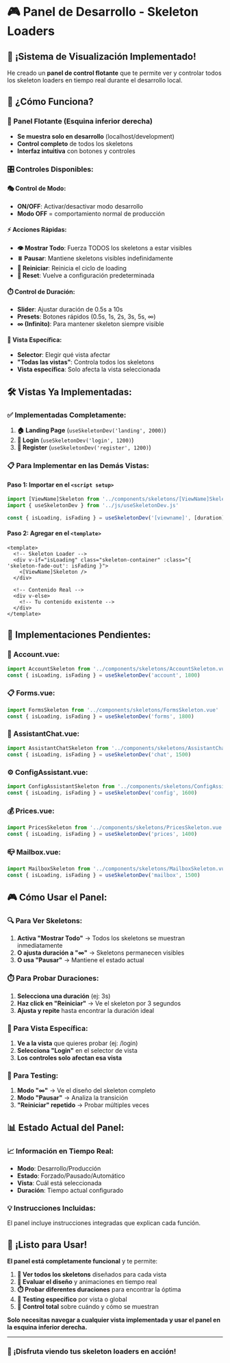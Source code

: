# 🎮 Panel de Desarrollo - Skeleton Loaders

## 🚀 ¡Sistema de Visualización Implementado!

He creado un **panel de control flotante** que te permite ver y controlar todos los skeleton loaders en tiempo real durante el desarrollo local.

## 🎯 ¿Cómo Funciona?

### **📱 Panel Flotante (Esquina inferior derecha)**
- **Se muestra solo en desarrollo** (localhost/development)
- **Control completo** de todos los skeletons
- **Interfaz intuitiva** con botones y controles

### **🎛️ Controles Disponibles:**

#### **🎭 Control de Modo:**
- **ON/OFF**: Activar/desactivar modo desarrollo
- **Modo OFF** = comportamiento normal de producción

#### **⚡ Acciones Rápidas:**
- **👁️ Mostrar Todo**: Fuerza TODOS los skeletons a estar visibles
- **⏸️ Pausar**: Mantiene skeletons visibles indefinidamente
- **🔄 Reiniciar**: Reinicia el ciclo de loading
- **🧹 Reset**: Vuelve a configuración predeterminada

#### **⏱️ Control de Duración:**
- **Slider**: Ajustar duración de 0.5s a 10s
- **Presets**: Botones rápidos (0.5s, 1s, 2s, 3s, 5s, ∞)
- **∞ (Infinito)**: Para mantener skeleton siempre visible

#### **📱 Vista Específica:**
- **Selector**: Elegir qué vista afectar
- **"Todas las vistas"**: Controla todos los skeletons
- **Vista específica**: Solo afecta la vista seleccionada

## 🛠️ Vistas Ya Implementadas:

### ✅ **Implementadas Completamente:**
1. **🏠 Landing Page** (`useSkeletonDev('landing', 2000)`)
2. **🔐 Login** (`useSkeletonDev('login', 1200)`)
3. **📝 Register** (`useSkeletonDev('register', 1200)`)

### 📋 **Para Implementar en las Demás Vistas:**

#### **Paso 1: Importar en el `<script setup>`**
```javascript
import [ViewName]Skeleton from '../components/skeletons/[ViewName]Skeleton.vue'
import { useSkeletonDev } from '../js/useSkeletonDev.js'

const { isLoading, isFading } = useSkeletonDev('[viewname]', [duration])
```

#### **Paso 2: Agregar en el `<template>`**
```vue
<template>
  <!-- Skeleton Loader -->
  <div v-if="isLoading" class="skeleton-container" :class="{ 'skeleton-fade-out': isFading }">
    <[ViewName]Skeleton />
  </div>

  <!-- Contenido Real -->
  <div v-else>
    <!-- Tu contenido existente -->
  </div>
</template>
```

## 🎯 Implementaciones Pendientes:

### **👤 Account.vue:**
```javascript
import AccountSkeleton from '../components/skeletons/AccountSkeleton.vue'
const { isLoading, isFading } = useSkeletonDev('account', 1800)
```

### **📋 Forms.vue:**
```javascript
import FormsSkeleton from '../components/skeletons/FormsSkeleton.vue'
const { isLoading, isFading } = useSkeletonDev('forms', 1800)
```

### **💬 AssistantChat.vue:**
```javascript
import AssistantChatSkeleton from '../components/skeletons/AssistantChatSkeleton.vue'
const { isLoading, isFading } = useSkeletonDev('chat', 1500)
```

### **⚙️ ConfigAssistant.vue:**
```javascript
import ConfigAssistantSkeleton from '../components/skeletons/ConfigAssistantSkeleton.vue'
const { isLoading, isFading } = useSkeletonDev('config', 1600)
```

### **💰 Prices.vue:**
```javascript
import PricesSkeleton from '../components/skeletons/PricesSkeleton.vue'
const { isLoading, isFading } = useSkeletonDev('prices', 1400)
```

### **📪 Mailbox.vue:**
```javascript
import MailboxSkeleton from '../components/skeletons/MailboxSkeleton.vue'
const { isLoading, isFading } = useSkeletonDev('mailbox', 1500)
```

## 🎮 Cómo Usar el Panel:

### **🔍 Para Ver Skeletons:**
1. **Activa "Mostrar Todo"** → Todos los skeletons se muestran inmediatamente
2. **O ajusta duración a "∞"** → Skeletons permanecen visibles
3. **O usa "Pausar"** → Mantiene el estado actual

### **⏱️ Para Probar Duraciones:**
1. **Selecciona una duración** (ej: 3s)
2. **Haz click en "Reiniciar"** → Ve el skeleton por 3 segundos
3. **Ajusta y repite** hasta encontrar la duración ideal

### **🎯 Para Vista Específica:**
1. **Ve a la vista** que quieres probar (ej: /login)
2. **Selecciona "Login"** en el selector de vista
3. **Los controles solo afectan esa vista**

### **🧪 Para Testing:**
1. **Modo "∞"** → Ve el diseño del skeleton completo
2. **Modo "Pausar"** → Analiza la transición
3. **"Reiniciar" repetido** → Probar múltiples veces

## 📊 Estado Actual del Panel:

### **📈 Información en Tiempo Real:**
- **Modo**: Desarrollo/Producción
- **Estado**: Forzado/Pausado/Automático  
- **Vista**: Cuál está seleccionada
- **Duración**: Tiempo actual configurado

### **💡 Instrucciones Incluidas:**
El panel incluye instrucciones integradas que explican cada función.

## 🚀 ¡Listo para Usar!

**El panel está completamente funcional** y te permite:

1. **👀 Ver todos los skeletons** diseñados para cada vista
2. **🎨 Evaluar el diseño** y animaciones en tiempo real
3. **⏱️ Probar diferentes duraciones** para encontrar la óptima
4. **🎯 Testing específico** por vista o global
5. **🔄 Control total** sobre cuándo y cómo se muestran

**Solo necesitas navegar a cualquier vista implementada y usar el panel en la esquina inferior derecha.**

---

### 🎉 **¡Disfruta viendo tus skeleton loaders en acción!**